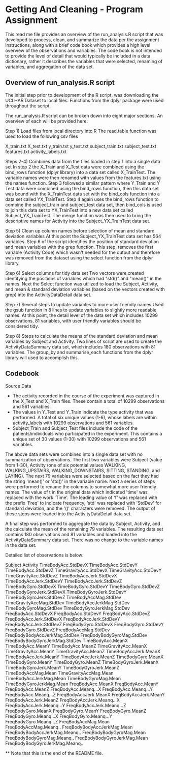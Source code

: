 # Getting And Cleaning - Program Assignment

This read me file provides an overview of the run_analysis.R script that was developed to process, clean, and summarize the data per the assignment instructions, along with a brief code book which provides a high level overview of the observations and variables.  The code book is not intended to provide the level of detail that would typically be included in a data dictionary, rather it describes the variables that were selected, renaming of variables, and aggregation of the data set.

## Overview of run_analysis.R script

The initial step prior to development of the R script, was downloading the UCI HAR Dataset to local files.  Functions from the dplyr package were used throughout the script.

The run_analysis.R script can be broken down into eight major sections.  An overview of each will be provided here:

Step 1) Load files from local directory into R
The read.table function was used to load the following csv files

X_train.txt
X_test.txt
y_train.txt
y_test.txt
subject_train.txt
subject_test.txt
features.txt
activity_labels.txt

Steps 2-4) Combines data from the files loaded in step 1 into a single data set
In step 2 the X_Train and X_Test data were combined using the bind_rows function (dplyr library) into a data set called X_TrainTest.  The variable names were then renamed with values from the features.txt using the names function.  Step 3 followed a similar pattern where Y_Train and Y Test data were combined using the bind_rows function, then this data set was bound with the X_TrainTest data set with the bind_cols function into a data set called YX_TrainTest.  Step 4 again uses the bind_rows function to combine the subject_train and subject_test data set, then bind_cols is used to join this data set to YX_TrainTest into a new data set called Subject_YX_TrainTest.  The merge function was then used to bring the descriptive names for Activity into the Subject_YX_TrainTest data set.

Step 5) Clean up column names before selection of mean and standard deviation variables
At this point the Subject_YX_TrainTest data set has 564 variables.  Step 6 of the script identifies the position of standard deviation and mean variables with the grep function.  This step, removes the first variable (Activity Code) which wasn't needed for the output and therefore was removed from the dataset using the select function from the dplyr library.

Step 6) Select columns for tidy data set
Two vectors were created identifying the positions of variables which had "std()" and "mean()" in the names.  Next the Select function was utilized to load the Subject, Activity, and mean & standard deviation variables (based on the vectors created with grep) into the ActivityDataDetail data set.

Step 7) Several steps to update variables to more user friendly names
Used the gsub function in 8 lines to update variables to slightly more readable names.  At this point, the detail level of the data set which includes 10299 observations, 81 variables, with user friendly variables should be considered tidy.

Step 8)  Steps to calculate the means of the standard deviation and mean variables by Subject and Activity.
Two lines of script are used to create the ActivityDataSummary data set, which includes 180 observations with 81 variables.  The group_by and summarise_each functions from the dplyr library will used to accomplish this.

## Codebook

Source Data
* The activity recorded in the course of the experiment was captured in the X_Test and X_Train files.  These contain a total of 10299 observations and 561 variables.
* The values in Y_Test and Y_Train indicate the type activity that was performed.  A total of six unique values (1-6), whose labels are within activity_labels with 10299 observations and 561 variables.
* Subject_Train and Subject_Test files include the code of the patients/individuals who participated in the experiment.  This contains a unique set of 30 values (1-30) with 10299 observations and 561 variables.

The above data sets were combined into a single data set with no summarization of observations.  The first two variables were Subject (value from 1-30), Activity (one of six potential values WALKING, WALKING_UPSTAIRS, WALKING_DOWNSTAIRS, SITTING, STANDING, and LAYING).  The next 79 variables were selected based on the fact they had the string 'mean()' or 'std()' in the variable name.  Next a series of steps were performed to rename the columns to somewhat more user friendly names.  The value of t in the original data which indicated 'time' was replaced with the work 'Time'.  The leading value of 'f' was replaced with the prefix 'Freq' to indicate frequency, 'std' was replaced with 'StdDev' for standard deviation, and the '()' characters were removed.  The output of these steps were loaded into the ActivityDataDetail data set.

A final step was performed to aggregate the data by Subject, Activity, and the calculate the mean of the remaining 79 variables.  The resulting data set contains 180 observations and 81 variables and loaded into the ActivityDataSummary data set.  There was no change to the variable names in the data set.

Detailed list of observations is below:

Subject
Activity
TimeBodyAcc.StdDevX
TimeBodyAcc.StdDevY
TimeBodyAcc.StdDevZ
TimeGravityAcc.StdDevX
TimeGravityAcc.StdDevY
TimeGravityAcc.StdDevZ
TimeBodyAccJerk.StdDevX
TimeBodyAccJerk.StdDevY
TimeBodyAccJerk.StdDevZ
TimeBodyGyro.StdDevX
TimeBodyGyro.StdDevY
TimeBodyGyro.StdDevZ
TimeBodyGyroJerk.StdDevX
TimeBodyGyroJerk.StdDevY
TimeBodyGyroJerk.StdDevZ
TimeBodyAccMag.StdDev
TimeGravityAccMag.StdDev
TimeBodyAccJerkMag.StdDev
TimeBodyGyroMag.StdDev
TimeBodyGyroJerkMag.StdDev
FreqBodyAcc.StdDevX
FreqBodyAcc.StdDevY
FreqBodyAcc.StdDevZ
FreqBodyAccJerk.StdDevX
FreqBodyAccJerk.StdDevY
FreqBodyAccJerk.StdDevZ
FreqBodyGyro.StdDevX
FreqBodyGyro.StdDevY
FreqBodyGyro.StdDevZ
FreqBodyAccMag.StdDev
FreqBodyBodyAccJerkMag.StdDev
FreqBodyBodyGyroMag.StdDev
FreqBodyBodyGyroJerkMag.StdDev
TimeBodyAcc.MeanX
TimeBodyAcc.MeanY
TimeBodyAcc.MeanZ
TimeGravityAcc.MeanX
TimeGravityAcc.MeanY
TimeGravityAcc.MeanZ
TimeBodyAccJerk.MeanX
TimeBodyAccJerk.MeanY
TimeBodyAccJerk.MeanZ
TimeBodyGyro.MeanX
TimeBodyGyro.MeanY
TimeBodyGyro.MeanZ
TimeBodyGyroJerk.MeanX
TimeBodyGyroJerk.MeanY
TimeBodyGyroJerk.MeanZ
TimeBodyAccMag.Mean
TimeGravityAccMag.Mean
TimeBodyAccJerkMag.Mean
TimeBodyGyroMag.Mean
TimeBodyGyroJerkMag.Mean
FreqBodyAcc.MeanX
FreqBodyAcc.MeanY
FreqBodyAcc.MeanZ
FreqBodyAcc.Meanq...X
FreqBodyAcc.Meanq...Y
FreqBodyAcc.Meanq...Z
FreqBodyAccJerk.MeanX
FreqBodyAccJerk.MeanY
FreqBodyAccJerk.MeanZ
FreqBodyAccJerk.Meanq...X
FreqBodyAccJerk.Meanq...Y
FreqBodyAccJerk.Meanq...Z
FreqBodyGyro.MeanX
FreqBodyGyro.MeanY
FreqBodyGyro.MeanZ
FreqBodyGyro.Meanq...X
FreqBodyGyro.Meanq...Y
FreqBodyGyro.Meanq...Z
FreqBodyAccMag.Mean
FreqBodyAccMag.Meanq..
FreqBodyBodyAccJerkMag.Mean
FreqBodyBodyAccJerkMag.Meanq..
FreqBodyBodyGyroMag.Mean
FreqBodyBodyGyroMag.Meanq..
FreqBodyBodyGyroJerkMag.Mean
FreqBodyBodyGyroJerkMag.Meanq..

** Note that this is the end of the README file.